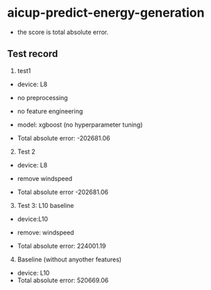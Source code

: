 # aicup-predict-energy-generation

- the score is total absolute error.

## Test record

1. test1

- device: L8
- no preprocessing
- no feature engineering
- model: xgboost (no hyperparameter tuning)

- Total absolute error: -202681.06

2. Test 2

- device: L8
- remove windspeed

- Total absolute error -202681.06

3. Test 3: L10 baseline

- device:L10
- remove: windspeed

- Total absolute error: 224001.19

4. Baseline (without anyother features)

- device: L10
- Total absolute error: 520669.06
